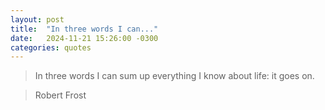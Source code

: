 ```yaml
---
layout: post
title:  "In three words I can..."
date:   2024-11-21 15:26:00 -0300
categories: quotes
---
```

>In three words I can sum up everything I know about life: it goes on.

>Robert Frost
